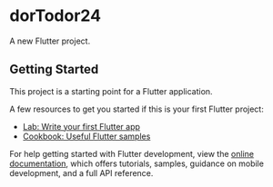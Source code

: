 # dorTodor24

A new Flutter project.

## Getting Started

This project is a starting point for a Flutter application.

A few resources to get you started if this is your first Flutter project:

- [Lab: Write your first Flutter app](https://docs.flutter.dev/get-started/codelab)
- [Cookbook: Useful Flutter samples](https://docs.flutter.dev/cookbook)

For help getting started with Flutter development, view the
[online documentation](https://docs.flutter.dev/), which offers tutorials,
samples, guidance on mobile development, and a full API reference.


[//]: # (DANISH : )

[//]: # ()
[//]: # (*remove conflicting file from git updating.*)

[//]: # ()
[//]: # (git rm -r --cached .)

[//]: # (git add .)

[//]: # (git commit -m "Remove ignored files from tracking")

